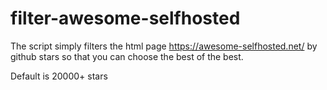 # filter-awesome-selfhosted
The script simply filters the html page https://awesome-selfhosted.net/ by github stars so that you can choose the best of the best. 

Default is 20000+ stars
